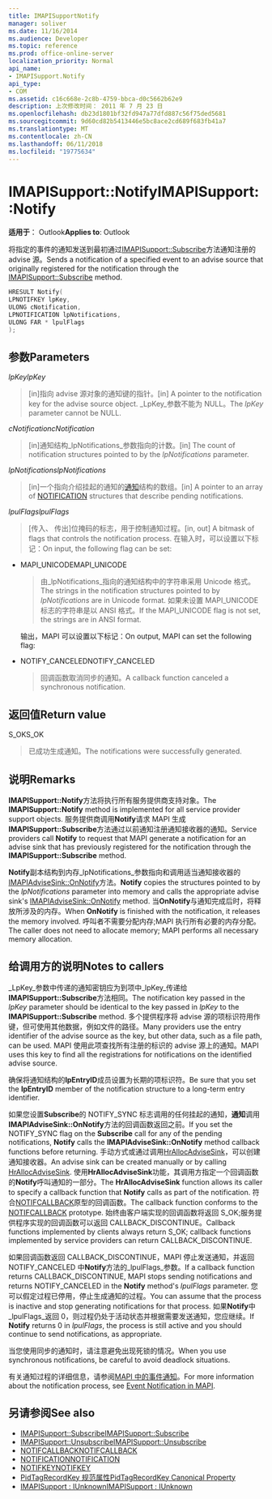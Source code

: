 ```yaml
---
title: IMAPISupportNotify
manager: soliver
ms.date: 11/16/2014
ms.audience: Developer
ms.topic: reference
ms.prod: office-online-server
localization_priority: Normal
api_name:
- IMAPISupport.Notify
api_type:
- COM
ms.assetid: c16c668e-2c8b-4759-bbca-d0c5662b62e9
description: 上次修改时间： 2011 年 7 月 23 日
ms.openlocfilehash: db23d1801bf32fd947a77dfd887c56f75ded5681
ms.sourcegitcommit: 9d60cd82b5413446e5bc8ace2cd689f683fb41a7
ms.translationtype: MT
ms.contentlocale: zh-CN
ms.lasthandoff: 06/11/2018
ms.locfileid: "19775634"
---
```

# <a name="imapisupportnotify"></a><span data-ttu-id="09f77-103">IMAPISupport::Notify</span><span class="sxs-lookup"><span data-stu-id="09f77-103">IMAPISupport::Notify</span></span>

<span data-ttu-id="09f77-104">**适用于**： Outlook</span><span class="sxs-lookup"><span data-stu-id="09f77-104">**Applies to**: Outlook</span></span> 
  
<span data-ttu-id="09f77-105">将指定的事件的通知发送到最初通过[IMAPISupport::Subscribe](imapisupport-subscribe.md)方法通知注册的 advise 源。</span><span class="sxs-lookup"><span data-stu-id="09f77-105">Sends a notification of a specified event to an advise source that originally registered for the notification through the [IMAPISupport::Subscribe](imapisupport-subscribe.md) method.</span></span> 
  
```cpp
HRESULT Notify(
LPNOTIFKEY lpKey,
ULONG cNotification,
LPNOTIFICATION lpNotifications,
ULONG FAR * lpulFlags
);
```

## <a name="parameters"></a><span data-ttu-id="09f77-106">参数</span><span class="sxs-lookup"><span data-stu-id="09f77-106">Parameters</span></span>

<span data-ttu-id="09f77-107">_lpKey_</span><span class="sxs-lookup"><span data-stu-id="09f77-107">_lpKey_</span></span>
  
> <span data-ttu-id="09f77-108">[in]指向 advise 源对象的通知键的指针。</span><span class="sxs-lookup"><span data-stu-id="09f77-108">[in] A pointer to the notification key for the advise source object.</span></span> <span data-ttu-id="09f77-109">_LpKey_参数不能为 NULL。</span><span class="sxs-lookup"><span data-stu-id="09f77-109">The  _lpKey_ parameter cannot be NULL.</span></span> 
    
<span data-ttu-id="09f77-110">_cNotification_</span><span class="sxs-lookup"><span data-stu-id="09f77-110">_cNotification_</span></span>
  
> <span data-ttu-id="09f77-111">[in]通知结构_lpNotifications_参数指向的计数。</span><span class="sxs-lookup"><span data-stu-id="09f77-111">[in] The count of notification structures pointed to by the  _lpNotifications_ parameter.</span></span> 
    
<span data-ttu-id="09f77-112">_lpNotifications_</span><span class="sxs-lookup"><span data-stu-id="09f77-112">_lpNotifications_</span></span>
  
> <span data-ttu-id="09f77-113">[in]一个指向介绍挂起的通知的[通知](notification.md)结构的数组。</span><span class="sxs-lookup"><span data-stu-id="09f77-113">[in] A pointer to an array of [NOTIFICATION](notification.md) structures that describe pending notifications.</span></span> 
    
<span data-ttu-id="09f77-114">_lpulFlags_</span><span class="sxs-lookup"><span data-stu-id="09f77-114">_lpulFlags_</span></span>
  
> <span data-ttu-id="09f77-115">[传入、 传出]位掩码的标志，用于控制通知过程。</span><span class="sxs-lookup"><span data-stu-id="09f77-115">[in, out] A bitmask of flags that controls the notification process.</span></span> <span data-ttu-id="09f77-116">在输入时，可以设置以下标记：</span><span class="sxs-lookup"><span data-stu-id="09f77-116">On input, the following flag can be set:</span></span>
    
  - <span data-ttu-id="09f77-117">MAPI_UNICODE</span><span class="sxs-lookup"><span data-stu-id="09f77-117">MAPI_UNICODE</span></span> 
    
    > <span data-ttu-id="09f77-118">由_lpNotifications_指向的通知结构中的字符串采用 Unicode 格式。</span><span class="sxs-lookup"><span data-stu-id="09f77-118">The strings in the notification structures pointed to by  _lpNotifications_ are in Unicode format.</span></span> <span data-ttu-id="09f77-119">如果未设置 MAPI_UNICODE 标志的字符串是以 ANSI 格式。</span><span class="sxs-lookup"><span data-stu-id="09f77-119">If the MAPI_UNICODE flag is not set, the strings are in ANSI format.</span></span> 

    <span data-ttu-id="09f77-120">输出，MAPI 可以设置以下标记：</span><span class="sxs-lookup"><span data-stu-id="09f77-120">On output, MAPI can set the following flag:</span></span>
        
  - <span data-ttu-id="09f77-121">NOTIFY_CANCELED</span><span class="sxs-lookup"><span data-stu-id="09f77-121">NOTIFY_CANCELED</span></span> 
    
    > <span data-ttu-id="09f77-122">回调函数取消同步的通知。</span><span class="sxs-lookup"><span data-stu-id="09f77-122">A callback function canceled a synchronous notification.</span></span>
    
## <a name="return-value"></a><span data-ttu-id="09f77-123">返回值</span><span class="sxs-lookup"><span data-stu-id="09f77-123">Return value</span></span>

<span data-ttu-id="09f77-124">S_OK</span><span class="sxs-lookup"><span data-stu-id="09f77-124">S_OK</span></span> 
  
> <span data-ttu-id="09f77-125">已成功生成通知。</span><span class="sxs-lookup"><span data-stu-id="09f77-125">The notifications were successfully generated.</span></span>
    
## <a name="remarks"></a><span data-ttu-id="09f77-126">说明</span><span class="sxs-lookup"><span data-stu-id="09f77-126">Remarks</span></span>

<span data-ttu-id="09f77-127">**IMAPISupport::Notify**方法将执行所有服务提供商支持对象。</span><span class="sxs-lookup"><span data-stu-id="09f77-127">The **IMAPISupport::Notify** method is implemented for all service provider support objects.</span></span> <span data-ttu-id="09f77-128">服务提供商调用**Notify**请求 MAPI 生成**IMAPISupport::Subscribe**方法通过以前通知注册通知接收器的通知。</span><span class="sxs-lookup"><span data-stu-id="09f77-128">Service providers call **Notify** to request that MAPI generate a notification for an advise sink that has previously registered for the notification through the **IMAPISupport::Subscribe** method.</span></span> 
  
<span data-ttu-id="09f77-129">**Notify**副本结构到内存_lpNotifications_参数指向和调用适当通知接收器的[IMAPIAdviseSink::OnNotify](imapiadvisesink-onnotify.md)方法。</span><span class="sxs-lookup"><span data-stu-id="09f77-129">**Notify** copies the structures pointed to by the  _lpNotifications_ parameter into memory and calls the appropriate advise sink's [IMAPIAdviseSink::OnNotify](imapiadvisesink-onnotify.md) method.</span></span> <span data-ttu-id="09f77-130">当**OnNotify**与通知完成后时，将释放所涉及的内存。</span><span class="sxs-lookup"><span data-stu-id="09f77-130">When **OnNotify** is finished with the notification, it releases the memory involved.</span></span> <span data-ttu-id="09f77-131">呼叫者不需要分配内存;MAPI 执行所有必要的内存分配。</span><span class="sxs-lookup"><span data-stu-id="09f77-131">The caller does not need to allocate memory; MAPI performs all necessary memory allocation.</span></span> 
  
## <a name="notes-to-callers"></a><span data-ttu-id="09f77-132">给调用方的说明</span><span class="sxs-lookup"><span data-stu-id="09f77-132">Notes to callers</span></span>

<span data-ttu-id="09f77-133">_LpKey_参数中传递的通知密钥应为到项中_lpKey_传递给**IMAPISupport::Subscribe**方法相同。</span><span class="sxs-lookup"><span data-stu-id="09f77-133">The notification key passed in the  _lpKey_ parameter should be identical to the key passed in  _lpKey_ to the **IMAPISupport::Subscribe** method.</span></span> <span data-ttu-id="09f77-134">多个提供程序将 advise 源的项标识符用作键，但可使用其他数据，例如文件的路径。</span><span class="sxs-lookup"><span data-stu-id="09f77-134">Many providers use the entry identifier of the advise source as the key, but other data, such as a file path, can be used.</span></span> <span data-ttu-id="09f77-135">MAPI 使用此项查找所有注册的标识的 advise 源上的通知。</span><span class="sxs-lookup"><span data-stu-id="09f77-135">MAPI uses this key to find all the registrations for notifications on the identified advise source.</span></span> 
  
<span data-ttu-id="09f77-136">确保将通知结构的**lpEntryID**成员设置为长期的项标识符。</span><span class="sxs-lookup"><span data-stu-id="09f77-136">Be sure that you set the **lpEntryID** member of the notification structure to a long-term entry identifier.</span></span> 
  
<span data-ttu-id="09f77-137">如果您设置**Subscribe**的 NOTIFY_SYNC 标志调用的任何挂起的通知，**通知**调用**IMAPIAdviseSink::OnNotify**方法的回调函数返回之前。</span><span class="sxs-lookup"><span data-stu-id="09f77-137">If you set the NOTIFY_SYNC flag on the **Subscribe** call for any of the pending notifications, **Notify** calls the **IMAPIAdviseSink::OnNotify** method callback functions before returning.</span></span> <span data-ttu-id="09f77-138">手动方式或通过调用[HrAllocAdviseSink](hrallocadvisesink.md)，可以创建通知接收器。</span><span class="sxs-lookup"><span data-stu-id="09f77-138">An advise sink can be created manually or by calling [HrAllocAdviseSink](hrallocadvisesink.md).</span></span> <span data-ttu-id="09f77-139">使用**HrAllocAdviseSink**功能，其调用方指定一个回调函数的**Notify**呼叫通知的一部分。</span><span class="sxs-lookup"><span data-stu-id="09f77-139">The **HrAllocAdviseSink** function allows its caller to specify a callback function that **Notify** calls as part of the notification.</span></span> <span data-ttu-id="09f77-140">符合[NOTIFCALLBACK](notifcallback.md)原型的回调函数。</span><span class="sxs-lookup"><span data-stu-id="09f77-140">The callback function conforms to the [NOTIFCALLBACK](notifcallback.md) prototype.</span></span> <span data-ttu-id="09f77-141">始终由客户端实现的回调函数将返回 S_OK;服务提供程序实现的回调函数可以返回 CALLBACK_DISCONTINUE。</span><span class="sxs-lookup"><span data-stu-id="09f77-141">Callback functions implemented by clients always return S_OK; callback functions implemented by service providers can return CALLBACK_DISCONTINUE.</span></span> 
  
<span data-ttu-id="09f77-142">如果回调函数返回 CALLBACK_DISCONTINUE，MAPI 停止发送通知，并返回 NOTIFY_CANCELED 中**Notify**方法的_lpulFlags_参数。</span><span class="sxs-lookup"><span data-stu-id="09f77-142">If a callback function returns CALLBACK_DISCONTINUE, MAPI stops sending notifications and returns NOTIFY_CANCELED in the **Notify** method's  _lpulFlags_ parameter.</span></span> <span data-ttu-id="09f77-143">您可以假定过程已停用，停止生成通知的过程。</span><span class="sxs-lookup"><span data-stu-id="09f77-143">You can assume that the process is inactive and stop generating notifications for that process.</span></span> <span data-ttu-id="09f77-144">如果**Notify**中_lpulFlags_返回 0，则过程仍处于活动状态并根据需要发送通知，您应继续。</span><span class="sxs-lookup"><span data-stu-id="09f77-144">If **Notify** returns 0 in  _lpulFlags_, the process is still active and you should continue to send notifications, as appropriate.</span></span>
  
<span data-ttu-id="09f77-145">当您使用同步的通知时，请注意避免出现死锁的情况。</span><span class="sxs-lookup"><span data-stu-id="09f77-145">When you use synchronous notifications, be careful to avoid deadlock situations.</span></span>
  
<span data-ttu-id="09f77-146">有关通知过程的详细信息，请参阅[MAPI 中的事件通知](event-notification-in-mapi.md)。</span><span class="sxs-lookup"><span data-stu-id="09f77-146">For more information about the notification process, see [Event Notification in MAPI](event-notification-in-mapi.md).</span></span> 
  
## <a name="see-also"></a><span data-ttu-id="09f77-147">另请参阅</span><span class="sxs-lookup"><span data-stu-id="09f77-147">See also</span></span>

- [<span data-ttu-id="09f77-148">IMAPISupport::Subscribe</span><span class="sxs-lookup"><span data-stu-id="09f77-148">IMAPISupport::Subscribe</span></span>](imapisupport-subscribe.md)  
- [<span data-ttu-id="09f77-149">IMAPISupport::Unsubscribe</span><span class="sxs-lookup"><span data-stu-id="09f77-149">IMAPISupport::Unsubscribe</span></span>](imapisupport-unsubscribe.md)  
- [<span data-ttu-id="09f77-150">NOTIFCALLBACK</span><span class="sxs-lookup"><span data-stu-id="09f77-150">NOTIFCALLBACK</span></span>](notifcallback.md) 
- [<span data-ttu-id="09f77-151">NOTIFICATION</span><span class="sxs-lookup"><span data-stu-id="09f77-151">NOTIFICATION</span></span>](notification.md)  
- [<span data-ttu-id="09f77-152">NOTIFKEY</span><span class="sxs-lookup"><span data-stu-id="09f77-152">NOTIFKEY</span></span>](notifkey.md)  
- [<span data-ttu-id="09f77-153">PidTagRecordKey 规范属性</span><span class="sxs-lookup"><span data-stu-id="09f77-153">PidTagRecordKey Canonical Property</span></span>](pidtagrecordkey-canonical-property.md)  
- [<span data-ttu-id="09f77-154">IMAPISupport : IUnknown</span><span class="sxs-lookup"><span data-stu-id="09f77-154">IMAPISupport : IUnknown</span></span>](imapisupportiunknown.md)

